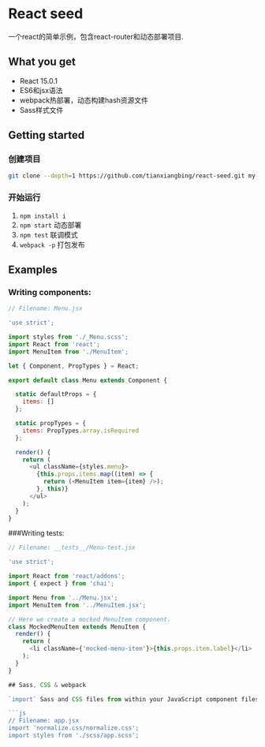 # React seed 
一个react的简单示例，包含react-router和动态部署项目.

## What you get

* React 15.0.1
* ES6和jsx语法
* webpack热部署，动态构建hash资源文件
* Sass样式文件


## Getting started

### 创建项目

```bash
git clone --depth=1 https://github.com/tianxiangbing/react-seed.git my-project
```

### 开始运行

1. `npm install i`
3. `npm start`  动态部署
4. `npm test`	联调模式
5. `webpack -p`	打包发布



## Examples

### Writing components:

```js
// Filename: Menu.jsx

'use strict';

import styles from './_Menu.scss';
import React from 'react';
import MenuItem from './MenuItem';

let { Component, PropTypes } = React;

export default class Menu extends Component {

  static defaultProps = {
    items: []
  };

  static propTypes = {
    items: PropTypes.array.isRequired
  };

  render() {
    return (
      <ul className={styles.menu}>
        {this.props.items.map((item) => {
          return (<MenuItem item={item} />);
        }, this)}
      </ul>
    );
  }
}
```

###Writing tests:

```js
// Filename: __tests__/Menu-test.jsx

'use strict';

import React from 'react/addons';
import { expect } from 'chai';

import Menu from '../Menu.jsx';
import MenuItem from '../MenuItem.jsx';

// Here we create a mocked MenuItem component.
class MockedMenuItem extends MenuItem {
  render() {
    return (
      <li className={'mocked-menu-item'}>{this.props.item.label}</li>
    );
  }
}

## Sass, CSS & webpack

`import` Sass and CSS files from within your JavaScript component files:

```js
// Filename: app.jsx
import 'normalize.css/normalize.css';
import styles from './scss/app.scss';
```
